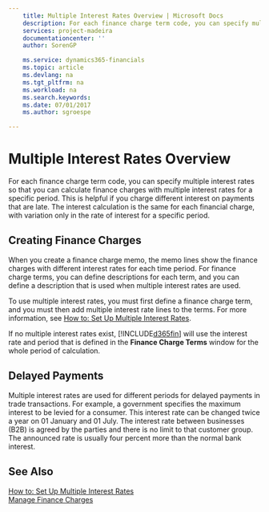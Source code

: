 ```yaml
---
    title: Multiple Interest Rates Overview | Microsoft Docs
    description: For each finance charge term code, you can specify multiple interest rates so that you can calculate finance charges with multiple interest rates for a specific period. This is helpful if you charge different interest on payments that are late. The interest calculation is the same for each financial charge, with variation only in the rate of interest for a specific period.
    services: project-madeira
    documentationcenter: ''
    author: SorenGP

    ms.service: dynamics365-financials
    ms.topic: article
    ms.devlang: na
    ms.tgt_pltfrm: na
    ms.workload: na
    ms.search.keywords:
    ms.date: 07/01/2017
    ms.author: sgroespe

---
```

# Multiple Interest Rates Overview
For each finance charge term code, you can specify multiple interest rates so that you can calculate finance charges with multiple interest rates for a specific period. This is helpful if you charge different interest on payments that are late. The interest calculation is the same for each financial charge, with variation only in the rate of interest for a specific period.  
  
## Creating Finance Charges  
 When you create a finance charge memo, the memo lines show the finance charges with different interest rates for each time period. For finance charge terms, you can define descriptions for each term, and you can define a description that is used when multiple interest rates are used.  
  
 To use multiple interest rates, you must first define a finance charge term, and you must then add multiple interest rate lines to the terms. For more information, see [How to: Set Up Multiple Interest Rates](how-to-set-up-multiple-interest-rates.md).  
  
 If no multiple interest rates exist, [!INCLUDE[d365fin](includes/d365fin_md.md)] will use the interest rate and period that is defined in the **Finance Charge Terms** window for the whole period of calculation.  
  
## Delayed Payments  
 Multiple interest rates are used for different periods for delayed payments in trade transactions. For example, a government specifies the maximum interest to be levied for a consumer. This interest rate can be changed twice a year on 01 January and 01 July. The interest rate between businesses (B2B) is agreed by the parties and there is no limit to that customer group. The announced rate is usually four percent more than the normal bank interest.  
  
## See Also  
 [How to: Set Up Multiple Interest Rates](how-to-set-up-multiple-interest-rates.md)   
 [Manage Finance Charges](manage-finance-charges.md)